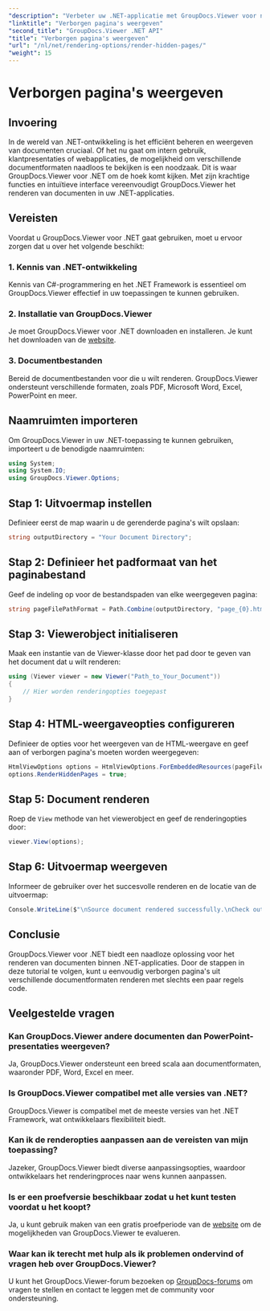 ```yaml
---
"description": "Verbeter uw .NET-applicatie met GroupDocs.Viewer voor naadloze documentweergave. Volg onze stapsgewijze handleiding om verborgen pagina's moeiteloos weer te geven."
"linktitle": "Verborgen pagina's weergeven"
"second_title": "GroupDocs.Viewer .NET API"
"title": "Verborgen pagina's weergeven"
"url": "/nl/net/rendering-options/render-hidden-pages/"
"weight": 15
---
```


# Verborgen pagina's weergeven

## Invoering
In de wereld van .NET-ontwikkeling is het efficiënt beheren en weergeven van documenten cruciaal. Of het nu gaat om intern gebruik, klantpresentaties of webapplicaties, de mogelijkheid om verschillende documentformaten naadloos te bekijken is een noodzaak. Dit is waar GroupDocs.Viewer voor .NET om de hoek komt kijken. Met zijn krachtige functies en intuïtieve interface vereenvoudigt GroupDocs.Viewer het renderen van documenten in uw .NET-applicaties.
## Vereisten
Voordat u GroupDocs.Viewer voor .NET gaat gebruiken, moet u ervoor zorgen dat u over het volgende beschikt:
### 1. Kennis van .NET-ontwikkeling
Kennis van C#-programmering en het .NET Framework is essentieel om GroupDocs.Viewer effectief in uw toepassingen te kunnen gebruiken.
### 2. Installatie van GroupDocs.Viewer
Je moet GroupDocs.Viewer voor .NET downloaden en installeren. Je kunt het downloaden van de [website](https://releases.groupdocs.com/viewer/net/).
### 3. Documentbestanden
Bereid de documentbestanden voor die u wilt renderen. GroupDocs.Viewer ondersteunt verschillende formaten, zoals PDF, Microsoft Word, Excel, PowerPoint en meer.

## Naamruimten importeren
Om GroupDocs.Viewer in uw .NET-toepassing te kunnen gebruiken, importeert u de benodigde naamruimten:
```csharp
using System;
using System.IO;
using GroupDocs.Viewer.Options;
```
## Stap 1: Uitvoermap instellen
Definieer eerst de map waarin u de gerenderde pagina's wilt opslaan:
```csharp
string outputDirectory = "Your Document Directory";
```
## Stap 2: Definieer het padformaat van het paginabestand
Geef de indeling op voor de bestandspaden van elke weergegeven pagina:
```csharp
string pageFilePathFormat = Path.Combine(outputDirectory, "page_{0}.html");
```
## Stap 3: Viewerobject initialiseren
Maak een instantie van de Viewer-klasse door het pad door te geven van het document dat u wilt renderen:
```csharp
using (Viewer viewer = new Viewer("Path_to_Your_Document"))
{
    // Hier worden renderingopties toegepast
}
```
## Stap 4: HTML-weergaveopties configureren
Definieer de opties voor het weergeven van de HTML-weergave en geef aan of verborgen pagina's moeten worden weergegeven:
```csharp
HtmlViewOptions options = HtmlViewOptions.ForEmbeddedResources(pageFilePathFormat);
options.RenderHiddenPages = true;
```
## Stap 5: Document renderen
Roep de `View` methode van het viewerobject en geef de renderingopties door:
```csharp
viewer.View(options);
```
## Stap 6: Uitvoermap weergeven
Informeer de gebruiker over het succesvolle renderen en de locatie van de uitvoermap:
```csharp
Console.WriteLine($"\nSource document rendered successfully.\nCheck output in {outputDirectory}.");
```

## Conclusie
GroupDocs.Viewer voor .NET biedt een naadloze oplossing voor het renderen van documenten binnen .NET-applicaties. Door de stappen in deze tutorial te volgen, kunt u eenvoudig verborgen pagina's uit verschillende documentformaten renderen met slechts een paar regels code.
## Veelgestelde vragen
### Kan GroupDocs.Viewer andere documenten dan PowerPoint-presentaties weergeven?
Ja, GroupDocs.Viewer ondersteunt een breed scala aan documentformaten, waaronder PDF, Word, Excel en meer.
### Is GroupDocs.Viewer compatibel met alle versies van .NET?
GroupDocs.Viewer is compatibel met de meeste versies van het .NET Framework, wat ontwikkelaars flexibiliteit biedt.
### Kan ik de renderopties aanpassen aan de vereisten van mijn toepassing?
Jazeker, GroupDocs.Viewer biedt diverse aanpassingsopties, waardoor ontwikkelaars het renderingproces naar wens kunnen aanpassen.
### Is er een proefversie beschikbaar zodat u het kunt testen voordat u het koopt?
Ja, u kunt gebruik maken van een gratis proefperiode van de [website](https://releases.groupdocs.com/) om de mogelijkheden van GroupDocs.Viewer te evalueren.
### Waar kan ik terecht met hulp als ik problemen ondervind of vragen heb over GroupDocs.Viewer?
U kunt het GroupDocs.Viewer-forum bezoeken op [GroupDocs-forums](https://forum.groupdocs.com/c/viewer/9) om vragen te stellen en contact te leggen met de community voor ondersteuning.